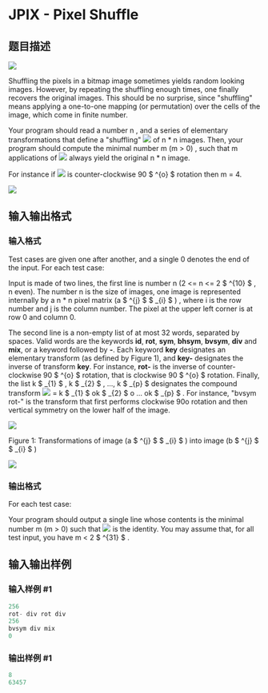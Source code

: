 # JPIX - Pixel Shuffle

## 题目描述

![](https://cdn.luogu.com.cn/upload/vjudge_pic/SP2161/35273a4a0cb45de5f69e7e442d9ddb8a59707031.png)

Shuffling the pixels in a bitmap image sometimes yields random looking images. However, by repeating the shuffling enough times, one finally recovers the original images. This should be no surprise, since "shuffling" means applying a one-to-one mapping (or permutation) over the cells of the image, which come in finite number.

Your program should read a number n , and a series of elementary transformations that define a "shuffling" ![](https://cdn.luogu.com.cn/upload/vjudge_pic/SP2161/598fb30f65716b2690333cbde24b47b998008bf8.png) of n \* n images. Then, your program should compute the minimal number m (m > 0) , such that m applications of ![](https://cdn.luogu.com.cn/upload/vjudge_pic/SP2161/598fb30f65716b2690333cbde24b47b998008bf8.png) always yield the original n \* n image.

For instance if ![](https://cdn.luogu.com.cn/upload/vjudge_pic/SP2161/598fb30f65716b2690333cbde24b47b998008bf8.png) is counter-clockwise 90 $ ^{o} $ rotation then m = 4.

![](https://cdn.luogu.com.cn/upload/vjudge_pic/SP2161/81c6ff4e922996a836a6330d195cd68c52a6c23d.png)

## 输入输出格式

### 输入格式

Test cases are given one after another, and a single 0 denotes the end of the input. For each test case:

Input is made of two lines, the first line is number n (2 <= n <= 2 $ ^{10} $ , n even). The number n is the size of images, one image is represented internally by a n \* n pixel matrix (a $ ^{j} $ $ _{i} $ ) , where i is the row number and j is the column number. The pixel at the upper left corner is at row 0 and column 0.

The second line is a non-empty list of at most 32 words, separated by spaces. Valid words are the keywords **id**, **rot**, **sym**, **bhsym**, **bvsym**, **div** and **mix**, or a keyword followed by **-**. Each keyword **key** designates an elementary transform (as defined by Figure 1), and **key-** designates the inverse of transform **key**. For instance, **rot-** is the inverse of counter-clockwise 90 $ ^{o} $ rotation, that is clockwise 90 $ ^{o} $ rotation. Finally, the list k $ _{1} $ , k $ _{2} $ , ..., k $ _{p} $ designates the compound transform ![](https://cdn.luogu.com.cn/upload/vjudge_pic/SP2161/598fb30f65716b2690333cbde24b47b998008bf8.png) = k $ _{1} $ ok $ _{2} $ o ... ok $ _{p} $ . For instance, "bvsym rot-" is the transform that first performs clockwise 90o rotation and then vertical symmetry on the lower half of the image.

![](https://cdn.luogu.com.cn/upload/vjudge_pic/SP2161/b1be13997c7ce5746b1d6c403d076be6aac7358d.png)

Figure 1: Transformations of image (a $ ^{j} $ $ _{i} $ ) into image (b $ ^{j} $ $ _{i} $ )

![](https://cdn.luogu.com.cn/upload/vjudge_pic/SP2161/c3d491b700d27fc23bce533c30605a4268a4e90e.png)

### 输出格式

For each test case:

Your program should output a single line whose contents is the minimal number m (m > 0) such that ![](https://cdn.luogu.com.cn/upload/vjudge_pic/SP2161/598fb30f65716b2690333cbde24b47b998008bf8.png) is the identity. You may assume that, for all test input, you have m < 2 $ ^{31} $ .

## 输入输出样例

### 输入样例 #1

```cpp
256
rot- div rot div
256
bvsym div mix
0
```


### 输出样例 #1

```cpp
8
63457
```


